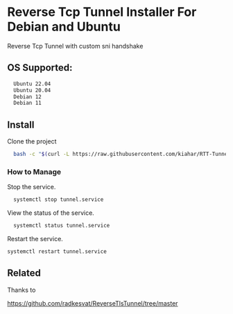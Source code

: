 
# Reverse Tcp Tunnel Installer For Debian and Ubuntu

Reverse Tcp Tunnel with custom sni handshake

## OS Supported:


```bash
  Ubuntu 22.04
  Ubuntu 20.04
  Debian 12
  Debian 11
```





## Install

Clone the project

```bash
  bash -c "$(curl -L https://raw.githubusercontent.com/kiahar/RTT-Tunnel-Helper/main/RTT-Tunnel-Helper.sh)"
```

### How to Manage
Stop the service.
```bash
  systemctl stop tunnel.service
```
View the status of the service.
```bash
  systemctl status tunnel.service
```
Restart the service.
```bash
systemctl restart tunnel.service
```


## Related

Thanks to

https://github.com/radkesvat/ReverseTlsTunnel/tree/master

